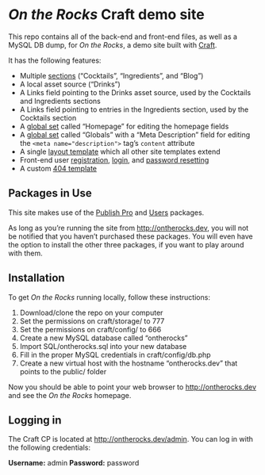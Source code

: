 # *On the Rocks* Craft demo site

This repo contains all of the back-end and front-end files, as well as a MySQL DB dump, for *On the Rocks*, a demo site built with [Craft](http://buildwithcraft.com).

It has the following features:

* Multiple [sections](http://docs.buildwithcraft.com/overview/sections.html) (“Cocktails”, “Ingredients”, and “Blog”)
* A local asset source (“Drinks”)
* A Links field pointing to the Drinks asset source, used by the Cocktails and Ingredients sections
* A Links field pointing to entries in the Ingredients section, used by the Cocktails section
* A [global set](http://docs.buildwithcraft.com/overview/globals.html) called “Homepage” for editing the homepage fields
* A [global set](http://docs.buildwithcraft.com/overview/globals.html) called “Globals” with a “Meta Description” field for editing the `<meta name="description">` tag’s `content` attribute
* A single [layout template](https://github.com/pixelandtonic/ontherocks/blob/master/craft/templates/_layout.html) which all other site templates extend
* Front-end user [registration](https://github.com/pixelandtonic/ontherocks/blob/master/craft/templates/accounts/register.html), [login](https://github.com/pixelandtonic/ontherocks/blob/master/craft/templates/accounts/login.html), and [password resetting](https://github.com/pixelandtonic/ontherocks/blob/master/craft/templates/accounts/forgotpassword.html)
* A custom [404 template](https://github.com/pixelandtonic/ontherocks/blob/master/craft/templates/404.html)


## Packages in Use

This site makes use of the [Publish Pro](http://docs.buildwithcraft.com/packages/publishpro.html) and [Users](http://docs.buildwithcraft.com/packages/users.html) packages.

As long as you’re running the site from http://ontherocks.dev, you will not be notified that you haven’t purchased these packages. You will even have the option to install the other three packages, if you want to play around with them.


## Installation

To get *On the Rocks* running locally, follow these instructions:

1. Download/clone the repo on your computer
2. Set the permissions on craft/storage/ to 777
3. Set the permissions on craft/config/ to 666
4. Create a new MySQL database called “ontherocks”
5. Import SQL/ontherocks.sql into your new database
6. Fill in the proper MySQL credentials in craft/config/db.php
7. Create a new virtual host with the hostname “ontherocks.dev” that points to the public/ folder

Now you should be able to point your web browser to http://ontherocks.dev and see the *On the Rocks* homepage.


## Logging in

The Craft CP is located at http://ontherocks.dev/admin. You can log in with the following credentials:

**Username:** admin
**Password:** password
